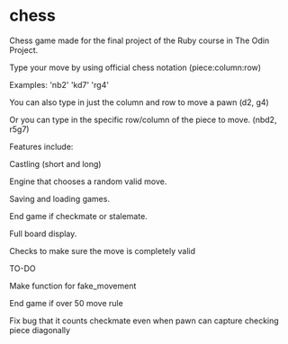 # chess

Chess game made for the final project of the Ruby course in The Odin Project.

Type your move by using official chess notation (piece:column:row)

Examples: 'nb2' 'kd7' 'rg4'

You can also type in just the column and row to move a pawn (d2, g4)

Or you can type in the specific row/column of the piece to move. (nbd2, r5g7)


Features include:

Castling (short and long)

Engine that chooses a random valid move.

Saving and loading games.

End game if checkmate or stalemate.

Full board display.

Checks to make sure the move is completely valid



TO-DO

Make function for fake_movement

End game if over 50 move rule 

Fix bug that it counts checkmate even when pawn can capture checking piece diagonally

